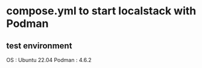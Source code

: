 # compose.yml to start localstack with Podman

## test environment

OS : Ubuntu 22.04
Podman : 4.6.2

